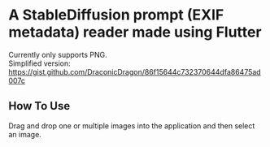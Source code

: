 # A StableDiffusion prompt (EXIF metadata) reader made using Flutter

Currently only supports PNG.  
Simplified version: <https://gist.github.com/DraconicDragon/86f15644c732370644dfa86475ad007c>

## How To Use

Drag and drop one or multiple images into the application and then select an image.
